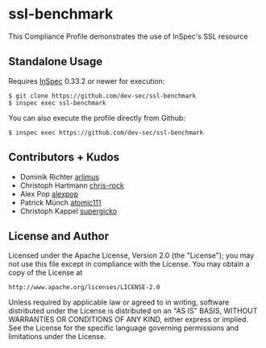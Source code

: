 ssl-benchmark
===================

This Compliance Profile demonstrates the use of InSpec's SSL resource

## Standalone Usage

Requires [InSpec](https://github.com/chef/inspec) 0.33.2 or newer for execution:

```
$ git clone https://github.com/dev-sec/ssl-benchmark
$ inspec exec ssl-benchmark
```

You can also execute the profile directly from Github:

```
$ inspec exec https://github.com/dev-sec/ssl-benchmark
```

## Contributors + Kudos

* Dominik Richter [arlimus](https://github.com/arlimus)
* Christoph Hartmann [chris-rock](https://github.com/chris-rock)
* Alex Pop [alexpop](https://github.com/alexpop)
* Patrick Münch [atomic111](https://github.com/atomic111)
* Christoph Kappel [supergicko](https://github.com/supergicko)

## License and Author

Licensed under the Apache License, Version 2.0 (the "License");
you may not use this file except in compliance with the License.
You may obtain a copy of the License at

    http://www.apache.org/licenses/LICENSE-2.0

Unless required by applicable law or agreed to in writing, software
distributed under the License is distributed on an "AS IS" BASIS,
WITHOUT WARRANTIES OR CONDITIONS OF ANY KIND, either express or implied.
See the License for the specific language governing permissions and
limitations under the License.
